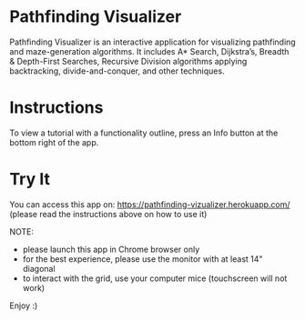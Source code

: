 # Pathfinding Visualizer
Pathfinding Visualizer is an interactive application for visualizing pathfinding and maze-generation algorithms. It includes A* Search, Dijkstra’s, Breadth & Depth-First Searches, Recursive Division algorithms applying backtracking, divide-and-conquer, and other techniques.

# Instructions
To view a tutorial with a functionality outline, press an Info button at the bottom right of the app.

# Try It
You can access this app on: https://pathfinding-vizualizer.herokuapp.com/ (please read the instructions above on how to use it)

NOTE: 
* please launch this app in Chrome browser only
* for the best experience, please use the monitor with at least 14" diagonal
* to interact with the grid, use your computer mice (touchscreen will not work)

Enjoy :)
